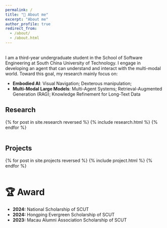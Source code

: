 ```yaml
---
permalink: /
title: "👋 About me"
excerpt: "About me"
author_profile: true
redirect_from: 
  - /about/
  - /about.html
---
```


<br />
I am a third-year undergraduate student in the School of Software Engineering at South China University of Technology. I engage in developing an agent that can understand and interact with the multi-modal world. Toward this goal, my research mainly focus on:

* <b>Embodied AI</b>: Visual Navigation; Dexterous manipulation; 
* <b>Multi-Modal Large Models</b>: Multi-Agent Systems; Retrieval-Augmented Generation (RAG); Knowledge Refinement for Long-Text Data

Research
------
<div>
  <table>
  {% for post in site.research reversed %}
    <tr>{% include research.html %}</tr>
  {% endfor %}
  </table>
</div>

Projects
------
<div>
  <table>
  {% for post in site.projects reversed %}
    <tr>{% include project.html %}</tr>
  {% endfor %}
  </table>
</div>

# 🏆 Award
* <b>2024:</b> National Scholarship of SCUT
* <b>2024:</b> Hongping Evergreen Scholarship of SCUT
* <b>2023:</b> Macau Alumni Association Scholarship of SCUT
 